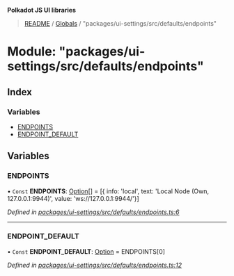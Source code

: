 **Polkadot JS UI libraries**

> [README](../README.md) / [Globals](../globals.md) / "packages/ui-settings/src/defaults/endpoints"

# Module: "packages/ui-settings/src/defaults/endpoints"

## Index

### Variables

* [ENDPOINTS](_packages_ui_settings_src_defaults_endpoints_.md#endpoints)
* [ENDPOINT\_DEFAULT](_packages_ui_settings_src_defaults_endpoints_.md#endpoint_default)

## Variables

### ENDPOINTS

• `Const` **ENDPOINTS**: [Option](_packages_ui_settings_src_types_.md#option)[] = [{ info: 'local', text: 'Local Node (Own, 127.0.0.1:9944)', value: 'ws://127.0.0.1:9944/'}]

*Defined in [packages/ui-settings/src/defaults/endpoints.ts:6](https://github.com/polkadot-js/ui/blob/fea7424a/packages/ui-settings/src/defaults/endpoints.ts#L6)*

___

### ENDPOINT\_DEFAULT

• `Const` **ENDPOINT\_DEFAULT**: [Option](_packages_ui_settings_src_types_.md#option) = ENDPOINTS[0]

*Defined in [packages/ui-settings/src/defaults/endpoints.ts:12](https://github.com/polkadot-js/ui/blob/fea7424a/packages/ui-settings/src/defaults/endpoints.ts#L12)*
